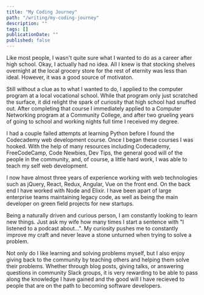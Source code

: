 ```yaml
---
title: "My Coding Journey"
path: "/writing/my-coding-journey"
description: ""
tags: []
publicationDate: ""
published: false
---
```


Like most people, I wasn't quite sure what I wanted to do as a career after high school. Okay, I actually had no idea. All I knew is that stocking shelves overnight at the local grocery store for the rest of eternity was less than ideal. However, it was a good source of motivaton.

Still without a clue as to what I wanted to do, I applied to the computer program at a local vocational school. While that program only just scratched the surface, it did relight the spark of curiosity that high school had snuffed out. After completing that course I immediately applied to a Computer Networking program at a Community College, and after two grueling years of going to school and working nights full time I received my degree.

I had a couple failed attempts at learning Python before I found the Codecademy web development course. Once I began these courses I was hooked. With the help of many resources including Codecademy, FreeCodeCamp, Code
Newbies, Dev Tips, the general good will of the people in the community, and, of course, a little hard work, I was able to teach my self web development.

I now have almost three years of experience working with web technologies such as jQuery, React, Redux, Angular, Vue on the front end. On the back end I have worked with Node and Elixir. I have been apart of large enterprise teams maintaining legacy code, as well as being the main developer on green field projects for new startups.

Being a naturally driven and curious person, I am constantly looking to learn new things. Just ask my wife how many times I start a sentence with "I listened to a podcast about...". My curiosity pushes me to constantly improve my craft and never leave a stone unturned when trying to solve a problem.

Not only do I like learning and solving problems myself, but I also enjoy giving back to the community by teaching others and helping them solve their problems. Whether through blog posts, giving talks, or answering questions in community Slack groups, it is very rewarding to be able to pass along the knowledge I have gained and the good will I have recieved to people that are on the path to becoming software developers.
